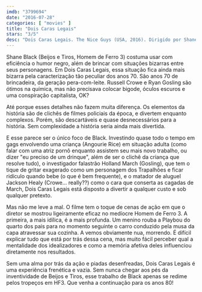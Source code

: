 ```yaml
---
imdb: "3799694"
date: "2016-07-28"
categories: [ "movies" ]
title: "Dois Caras Legais"
stars: "3/5"
desc: "Dois Caras Legais. The Nice Guys (USA, 2016). Dirigido por Shane Black. Escrito por Shane Black, Anthony Bagarozzi. Com Russell Crowe, Ryan Gosling, Angourie Rice, Matt Bomer, Margaret Qualley, Yaya DaCosta, Keith David, Beau Knapp, Lois Smith."
---
```

Shane Black (Beijos e Tiros, Homem de Ferro 3) costuma usar com eficiência o humor negro, além de brincar com situações bizarras entre seus personagens. Em Dois Caras Legais, essa situação fica ainda mais bizarra pela caracterização tão peculiar dos anos 70. São anos 70 de brincadeira, da geração pera-com-leite. Russell Crowe e Ryan Gosling são ótimos na química, mas não precisava colocar bigode, óculos escuros e uma conspiração capitalista, OK?

Até porque esses detalhes não fazem muita diferença. Os elementos da história são de clichês de filmes policiais da época, e divertem enquanto complexos. Porém, são descartáveis e quase desnecessários para a história. Sem complexidade a história seria ainda mais divertida.

E esse parece ser o único foco de Black. Investindo quase todo o tempo em gags envolvendo uma criança (Angourie Rice) em situação adulta (como falar com uma atriz pornô enquanto assistem seu mais novo trabalho, ou dizer "eu preciso de um drinque", além de ser o clichê da criança que resolve tudo), o investigador falastrão Holland March (Gosling), que tem o tique de gritar exagerado como um personagem dos Trapalhões e ficar ridículo quando bebe (o que é bem frequente), e o matador de aluguel Jackson Healy (Crowe... really??) como o cara que conserta as cagadas de March, Dois Caras Legais está disposto a divertir a qualquer custo e sob qualquer pretexto.

Mas não me leve a mal. O filme tem o toque de cenas de ação em que o diretor se mostrou ligeiramente eficaz no medíocre Homem de Ferro 3. A primeira, a mais idílica, é a mais profunda. Um menino rouba a Playbou do quarto dos pais para no momento seguinte o carro conduzido pela musa da capa atravessar sua cozinha. A vemos obviamente nua, morrendo. É difícil explicar tudo que está por trás dessa cena, mas muito fácil perceber qual a mentalidade dos idealizadores e como a memória afetiva deles influenciou diretamente nos resultados.

Sem uma alma por trás da ação e piadas desenfreadas, Dois Caras Legais é uma experiência frenética e vazia. Sem nunca chegar aos pés da inventividade de Beijos e Tiros, esse trabalho de Black apenas se redime pelos tropeços em HF3. Que venha a continuação para os anos 80!
